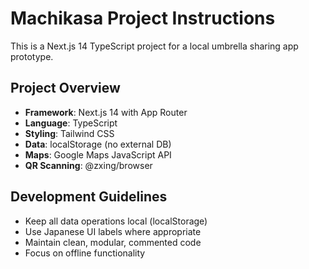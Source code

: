 # Machikasa Project Instructions

This is a Next.js 14 TypeScript project for a local umbrella sharing app prototype.

## Project Overview
- **Framework**: Next.js 14 with App Router
- **Language**: TypeScript
- **Styling**: Tailwind CSS
- **Data**: localStorage (no external DB)
- **Maps**: Google Maps JavaScript API
- **QR Scanning**: @zxing/browser

## Development Guidelines
- Keep all data operations local (localStorage)
- Use Japanese UI labels where appropriate
- Maintain clean, modular, commented code
- Focus on offline functionality